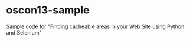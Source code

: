 oscon13-sample
==============

Sample code for "Finding cacheable areas in your Web Site using Python and Selenium"
